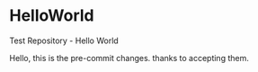 # HelloWorld
Test Repository - Hello World

Hello,
this is the pre-commit changes.
thanks to accepting them.
